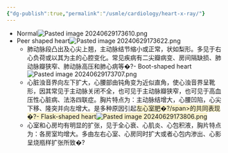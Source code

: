 ```yaml
---
{"dg-publish":true,"permalink":"/usmle/cardiology/heart-x-ray/"}
---
```


- Normal![Pasted image 20240629173610.png](/img/user/appendix/Pasted%20image%2020240629173610.png)
- Peer shaped heart![Pasted image 20240629173622.png](/img/user/appendix/Pasted%20image%2020240629173622.png)
	- 肺动脉段凸出及心尖上翘，主动脉结节缩小或正常，状如梨形。多见于右心负荷或以其为主的心腔变化。常见疾病有二尖瓣病变、房间隔缺损、肺动脉瓣狭窄、肺动脉高压和肺心病等�?- Boot-shaped heart![Pasted image 20240629173707.png](/img/user/appendix/Pasted%20image%2020240629173707.png)
	- 心脏浊音界向左下扩大，心腰部由钝角变为近似直角，使心浊音界呈靴形，因其常见于主动脉关闭不全，也可见于主动脉瓣狭窄，也可见于高血压性心脏病、法洛四联症。胸片特点为：主动脉结增大，心腰凹陷，心尖下移、隆突并向左增大。是多种原因引起<span style="background:rgba(240, 200, 0, 0.2)">左心室肥�?/span>的共同表现�?- Flask-shaped heart![Pasted image 20240629173806.png](/img/user/appendix/Pasted%20image%2020240629173806.png)
	- 心室和心房均有明显的扩张，见于全心衰、心肌炎、心包积液，胸片特点为：各房室均增大。多由左右心室、心房同时扩大或者心包内渗出、心影呈烧瓶样扩张所致�?
